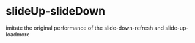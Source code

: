 # slideUp-slideDown
imitate the original performance of the slide-down-refresh and slide-up-loadmore
